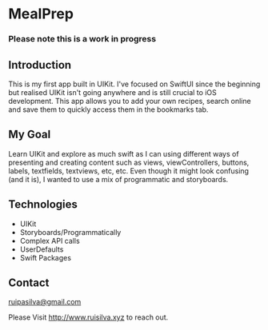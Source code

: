 # MealPrep

### **Please note this is a work in progress**

## Introduction

This is my first app built in UIKit. I've focused on SwiftUI since the beginning but realised UIKit isn't going anywhere and is still crucial to iOS development.
This app allows you to add your own recipes, search online and save them to quickly access them in the bookmarks tab.

## My Goal

Learn UIKit and explore as much swift as I can using different ways of presenting and creating content such as views, viewControllers, buttons, labels, textfields, textviews, etc, etc. Even though it might look confusing (and it is), I wanted to use a mix of programmatic and storyboards.

## Technologies

* UIKit
* Storyboards/Programmatically 
* Complex API calls
* UserDefaults
* Swift Packages

## Contact

ruipasilva@gmail.com

Please Visit http://www.ruisilva.xyz to reach out.

